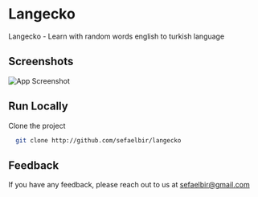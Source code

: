 # Langecko
Langecko - Learn with random words english to turkish language

## Screenshots
![App Screenshot](https://gfycat.com/finishedunimportantcockerspaniel)


## Run Locally
Clone the project

```bash
  git clone http://github.com/sefaelbir/langecko
```

## Feedback
If you have any feedback, please reach out to us at sefaelbir@gmail.com
